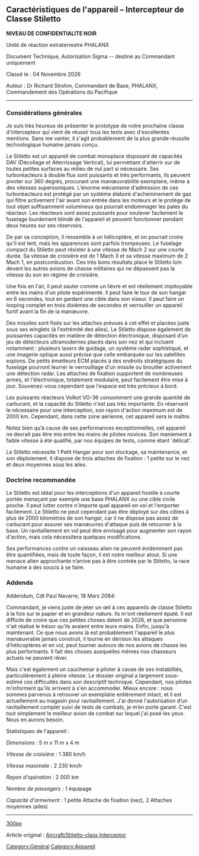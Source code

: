 ## Caractéristiques de l'appareil – Intercepteur de Classe Stiletto

**NIVEAU DE CONFIDENTIALITE NOIR**

Unité de réaction extraterrestre PHALANX

Document Technique, Autorisation Sigma -- destiné au Commandant
uniquement

Classé le : 04 Novembre 2026

Auteur : Dr Richard Strohm, Commandant de Base, PHALANX, Commandement
des Opérations du Pacifique

------------------------------------------------------------------------

### Considérations générales

Je suis très heureux de présenter le prototype de notre prochaine classe
d'intercepteur qui vient de réussir tous les tests avec d'excellentes
mentions. Sans me vanter, il s'agit probablement de la plus grande
réussite technologique humaine jamais conçu.

Le Stiletto est un appareil de combat monoplace disposant de capacités
DAV (Décollage et Atterrissage Vertical), lui permettant d'atterrir sur
de toutes petites surfaces au milieu de nul part si nécessaire. Ses
turboréacteurs à double flux sont puissants et très performants, ils
peuvent pivoter sur 360 degrés, procurant une manœuvrabilité exemplaire,
même à des vitesses supersoniques. L'énorme mécanisme d'admission de ces
turboréacteurs est protégé par un système élaboré d'acheminement de gaz
qui filtre activement l'air avant son entrée dans les moteurs et le
protège de tout objet suffisamment volumineux qui pourrait endommager
les pales du réacteur. Les réacteurs sont assez puissants pour soulever
facilement le fuselage lourdement blindé de l'appareil et peuvent
fonctionner pendant deux heures sur ses réservoirs.

De par sa conception, il ressemble à un hélicoptère, et on pourrait
croire qu'il est lent, mais les apparences sont parfois trompeuses. Le
fuselage compact du Stiletto peut résister à une vitesse de Mach 2 sur
une courte durée. Sa vitesse de croisière est de 1 Mach 3 et sa vitesse
maximum de 2 Mach 1, en postcombustion. Ces très bons résultats place le
Stiletto loin devant les autres avions de chasse militaires qui ne
dépassent pas la vitesse du son en régime de croisière.

Une fois en l'air, il peut sauter comme un lièvre et est réellement
impitoyable entre les mains d'un pilote expérimenté. Il peut faire le
tour de son hangar en 6 secondes, tout en gardant une cible dans son
viseur. Il peut faire un looping complet en trois dixièmes de secondes
et verrouiller un appareil furtif avant la fin de la manœuvre.

Des missiles sont fixés sur les attaches prévues à cet effet et placées
juste sous ses winglets (à l'extrémité des ailes). Le Stiletto dispose
également de puissantes capacités en matière de détection électronique,
disposant d’un jeu de détecteurs ultramodernes placés dans son nez et
qui incluent notamment : plusieurs lasers de guidage, un système radar
sophistiqué, et une imagerie optique aussi précise que celle embarquée
sur les satellites espions. De petits émetteurs ECM placés à des
endroits stratégiques du fuselage pourront leurrer le verrouillage d'un
missile ou brouiller activement une détection radar. Les attaches de
fixation supportent de nombreuses armes, et l'électronique, totalement
modulaire, peut facilement être mise à jour. Souvenez-vous cependant que
l'espace est très précieux à bord.

Les puissants réacteurs Volkot VO-36 consomment une grande quantité de
carburant, et la capacité du Stiletto n'est pas très importante. En
réservant le nécessaire pour une interception, son rayon d'action
maximum est de 2000 km. Cependant, dans cette zone aérienne, cet
appareil sera le maître.

Notez bien qu’à cause de ses performances exceptionnelles, cet appareil
ne devrait pas être mis entre les mains de pilotes novices. Son
maniement à faible vitesse à été qualifié, par nos équipes de tests,
comme étant 'délicat'.

Le Stiletto nécessite 1 Petit Hangar pour son stockage, sa maintenance,
et son déploiement. Il dispose de trois attaches de fixation : 1 petite
sur le nez et deux moyennes sous les ailes.

### Doctrine recommandée

Le Stiletto est idéal pour les interceptions d'un appareil hostile à
courte portée menaçant par exemple une base PHALANX ou une cible civile
proche. Il peut lutter contre n'importe quel appareil en vol et
l'emporter facilement. Le Stiletto ne peut cependant pas être déployé
sur des cibles à plus de 2000 kilomètres de son hangar, car il ne
dispose pas assez de carburant pour assurer ses manœuvres d'attaque puis
de retourner à la base. Un ravitaillement en vol peut être envisagé pour
augmenter son rayon d'action, mais cela nécessitera quelques
modifications.

Ses performances contre un vaisseau alien ne peuvent évidemment pas être
quantifiées, mais de toute façon, il est notre meilleur atout. Si une
menace alien approchante n’arrive pas à être contrée par le Stiletto, la
race humaine à des soucis à se faire.

### Addenda

Addendum, Cdt Paul Navarre, 18 Mars 2084:

Commandant, je viens juste de jeter un œil à ces appareils de classe
Stiletto à la fois sur le papier et en grandeur nature. Ils m'ont
réellement épaté. Il est difficile de croire que ces petites choses
datent de 2026, et que personne n'ait réalisé le trésor qu'ils avaient
entre leurs mains. Enfin, jusqu'à maintenant. Ce que nous avons là est
probablement l'appareil le plus manœuvrable jamais construit, il tourne
en dérision les attaques d’hélicoptères et en vol, peut tourner autours
de nos avions de chasse les plus performants. Il fait des choses
auxquelles mêmes nos chasseurs actuels ne peuvent rêver.

Mais c'est également un cauchemar à piloter à cause de ses instabilités,
particulièrement à pleine vitesse. Le dossier original a largement
sous-estimé ces difficultés dans son descriptif technique. Cependant,
nos pilotes m'informent qu'ils arrivent à s'en accommoder. Mieux encore
: nous sommes parvenus à retrouver un exemplaire entièrement intact, et
il est actuellement au magasin pour ravitaillement. J'ai donné
l'autorisation d’un ravitaillement complet suivi de tests de combats, je
m’en porte garant. C'est tout simplement le meilleur avion de combat sur
lequel j'ai posé les yeux. Nous en aurons besoin.

Statistiques de l'appareil :

*Dimensions :* 5 m x 11 m x 4 m

*Vitesse de croisière :* 1 380 km/h

*Vitesse maximale :* 2 230 km/h

*Rayon d'opération :* 2 000 km

*Nombre de passagers :* 1 équipage

*Capacité d'armement :* 1 petite Attache de fixation (nez), 2 Attaches
moyennes (ailes)

------------------------------------------------------------------------

[300px](image:Inter_stiletto.jpg "wikilink")

Article original : [Aircraft/Stiletto-class
Interceptor](Aircraft/Stiletto-class_Interceptor "wikilink")

[Category:Général](Category:Général "wikilink")
[Category:Appareil](Category:Appareil "wikilink")